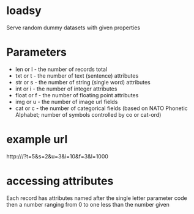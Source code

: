 # loadsy
Serve random dummy datasets with given properties

# Parameters

* len or l - the number of records total
* txt or t - the number of text (sentence) attributes
* str or s - the number of string (single word) attributes
* int or i - the number of integer attributes
* float or f - the number of floating point attributes
* img or u - the number of image url fields
* cat or c - the number of categorical fields (based on NATO Phonetic Alphabet; number of symbols controlled by co or cat-ord)
# example url
http://<base url>/?t=5&s=2&u=3&i=10&f=3&l=1000

# accessing attributes
Each record has attributes named after the single letter parameter code then a number ranging from 0 to one less than the number given
